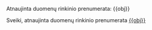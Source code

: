 Atnaujinta duomenų rinkinio prenumerata: {{obj}}

Sveiki, atnaujinta duomenų rinkinio prenumerata [{{obj}}]({{link}})


